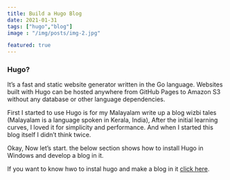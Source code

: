 ```yaml
---
title: Build a Hugo Blog
date: 2021-01-31
tags: ["hugo","blog"]
image : "/img/posts/img-2.jpg"

featured: true
---
```


### Hugo?

It’s a fast and static website generator written in the Go language. Websites built with Hugo can be hosted anywhere from GitHub Pages to Amazon S3 without any database or other language dependencies.

First I started to use Hugo is for my Malayalam write up a blog wizbi tales (Malayalam is a language spoken in Kerala, India), After the initial learning curves, I loved it for simplicity and performance. And when I started this blog itself I didn’t think twice.

Okay, Now let’s start. the below section shows how to install Hugo in Windows and develop a blog in it.

If you want to know hwo to instal hugo and make a blog in it [click here](https://sdk.xyzblog/build-your-first-hugo-blog/).

<!--Photo by Robert Katzki on Unsplash-->
